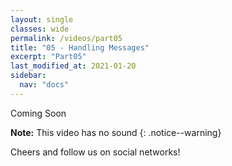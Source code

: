 ```yaml
---
layout: single
classes: wide
permalink: /videos/part05
title: "05 - Handling Messages"
excerpt: "Part05"
last_modified_at: 2021-01-20
sidebar:
  nav: "docs"
---
```


Coming Soon

**Note:** This video has no sound
{: .notice--warning}

Cheers and follow us on social networks!
